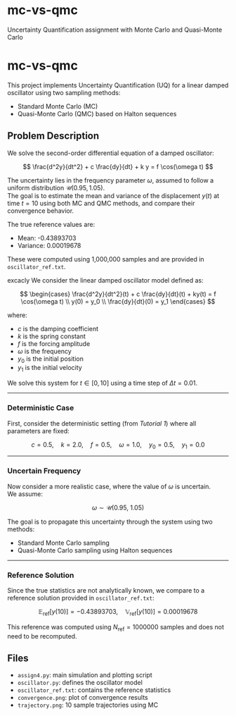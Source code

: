 # mc-vs-qmc
Uncertainty Quantification assignment with Monte Carlo and Quasi-Monte Carlo
# mc-vs-qmc

This project implements Uncertainty Quantification (UQ) for a linear damped oscillator using two sampling methods:

- Standard Monte Carlo (MC)
- Quasi-Monte Carlo (QMC) based on Halton sequences

## Problem Description

We solve the second-order differential equation of a damped oscillator:

$$
\frac{d^2y}{dt^2} + c \frac{dy}{dt} + k y = f \cos(\omega t)
$$

The uncertainty lies in the frequency parameter $\omega$, assumed to follow a uniform distribution $\mathcal{U}(0.95, 1.05)$.  
The goal is to estimate the mean and variance of the displacement $y(t)$ at time $t=10$ using both MC and QMC methods, and compare their convergence behavior.

The true reference values are:
- Mean: -0.43893703  
- Variance: 0.00019678  

These were computed using 1,000,000 samples and are provided in `oscillator_ref.txt`.

excacly
We consider the linear damped oscillator model defined as:

$$
\begin{cases}
\frac{d^2y}{dt^2}(t) + c \frac{dy}{dt}(t) + ky(t) = f \cos(\omega t) \\
y(0) = y_0 \\
\frac{dy}{dt}(0) = y_1
\end{cases}
$$

where:
- $c$ is the damping coefficient  
- $k$ is the spring constant  
- $f$ is the forcing amplitude  
- $\omega$ is the frequency  
- $y_0$ is the initial position  
- $y_1$ is the initial velocity  

We solve this system for $t \in [0, 10]$ using a time step of $\Delta t = 0.01$.

---

### Deterministic Case

First, consider the deterministic setting (from *Tutorial 1*) where all parameters are fixed:

$$
c = 0.5, \quad k = 2.0, \quad f = 0.5, \quad \omega = 1.0, \quad y_0 = 0.5, \quad y_1 = 0.0
$$

---

### Uncertain Frequency

Now consider a more realistic case, where the value of $\omega$ is uncertain.  
We assume:

$$
\omega \sim \mathcal{U}(0.95,\ 1.05)
$$

The goal is to propagate this uncertainty through the system using two methods:

- Standard Monte Carlo sampling  
- Quasi-Monte Carlo sampling using Halton sequences

---

### Reference Solution

Since the true statistics are not analytically known, we compare to a reference solution provided in `oscillator_ref.txt`:

$$
\mathbb{E}_{\mathrm{ref}}[y(10)] = -0.43893703, \quad \mathbb{V}_{\mathrm{ref}}[y(10)] = 0.00019678
$$

This reference was computed using $N_{\mathrm{ref}} = 1000000$ samples and does not need to be recomputed.




## Files

- `assign4.py`: main simulation and plotting script  
- `oscillator.py`: defines the oscillator model  
- `oscillator_ref.txt`: contains the reference statistics  
- `convergence.png`: plot of convergence results  
- `trajectory.png`: 10 sample trajectories using MC


